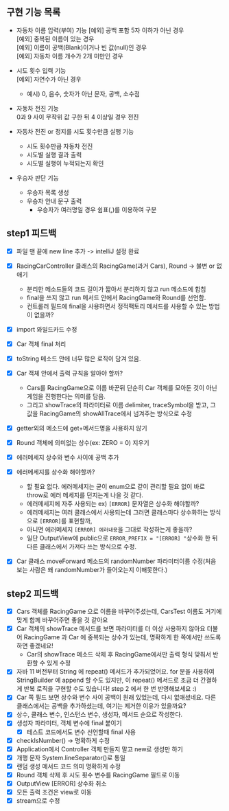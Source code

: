 ## 구현 기능 목록
- 자동차 이름 입력(부여) 기능
  [예외] 공백 포함 5자 이하가 아닌 경우  
  [예외] 중복된 이름이 있는 경우  
  [예외] 이름이 공백(Blank)이거나 빈 값(null)인 경우  
  [예외] 자동차 이름 개수가 2개 미만인 경우


- 시도 횟수 입력 기능  
  [예외] 자연수가 아닌 경우
    - 예시) 0, 음수, 숫자가 아닌 문자, 공백, 소수점


- 자동차 전진 기능  
  0과 9 사이 무작위 값 구한 뒤 4 이상일 경우 전진


- 자동차 전진 or 정지를 시도 횟수만큼 실행 기능
    - 시도 횟수만큼 자동차 전진
    - 시도별 실행 결과 출력
    - 시도별 실행이 누적되는지 확인


- 우승자 판단 기능
    - 우승자 목록 생성
    - 우승자 안내 문구 출력
        - 우승자가 여러명일 경우 쉼표(,)를 이용하여 구분


## step1 피드백
- [x] 파일 맨 끝에 new line 추가 -> intelliJ 설정 완료
- [x] RacingCarController 클래스의 RacingGame(과거 Cars), Round -> 불변 or 없애기
  - 분리한 메소드들의 코드 길이가 짧아서 분리하지 않고 run 메소드에 합침
  - final을 쓰지 않고 run 메서드 안에서 RacingGame와 Round를 선언함.
  - 컨트롤러 필드에 final을 사용하면서 정적팩토리 메서드를 사용할 수 있는 방법이 없을까?
- [x] import 와일드카드 수정
- [x] Car 객체 final 처리
- [x] toString 메소드 안에 너무 많은 로직이 담겨 있음.
- [x] Car 객체 안에서 출력 규칙을 알아야 할까? 
  - Cars를 RacingGame으로 이름 바꾼뒤 단순히 Car 객체를 모아둔 것이 아닌 게임을 진행한다는 의미를 담음.
  - 그리고 showTrace의 파라미터로 이름 delimiter, traceSymbol을 받고, 그 값을 RacingGame의 showAllTrace에서 넘겨주는 방식으로 수정
- [x] getter외의 메소드에 get+메서드명을 사용하지 않기
- [x] Round 객체에 의미없는 상수(ex: ZERO = 0) 지우기
- [x] 에러메세지 상수와 변수 사이에 공백 추가
- [x] 에러메세지를 상수화 해야할까?
    - 할 필요 없다. 에러메세지는 굳이 enum으로 같이 관리할 필요 없이 바로 throw로 에러 메세지를 던지는게 나을 것 같다.
    - 에러메세지에 자주 사용되는 ex) `[ERROR]` 문자열은 상수화 해야할까?
    - 에러메세지는 여러 클래스에서 사용되는데 그러면 클래스마다 상수화하는 방식으로 `[ERROR]`를 표현할까,
    - 아니면 에러메세지 `[ERROR] 에러내용`을 그대로 작성하는게 좋을까?
    - 일단 OutputView에 public으로 `ERROR_PREFIX = "[ERROR] "`상수화 한 뒤 다른 클래스에서 가져다 쓰는 방식으로 수정.
- [x] Car 클래스 moveForward 메소드의 randomNumber 파라미터이름 수정(처음 보는 사람은 왜 randomNumber가 들어오는지 이해못한다.)


## step2 피드백
- [x] Cars 객체를 RacingGame 으로 이름을 바꾸어주셨는데, CarsTest 이름도 거기에 맞게 함께 바꾸어주면 좋을 것 같아요
- [x] Car 객체의 showTrace 메서드를 보면 파라미터를 더 이상 사용하지 않아요
  더불어 RacingGame 과 Car 에 중복되는 상수가 있는데, 명확하게 한 쪽에서만 쓰도록 하면 좋겠네요!
  - Car의 showTrace 메소드 삭제 후 RacingGame에서만 출력 형식 맞춰서 반환할 수 있게 수정
- [x] 자바 11 버전부터 String 에 repeat() 메서드가 추가되었어요.
  for 문을 사용하여 StringBuilder 에 append 할 수도 있지만, 이 repeat() 메서드로 조금 더 간결하게 반복 로직을 구현할 수도 있습니다! step 2 에서 한 번 반영해보세요 :)
- [x] Car 쪽 필드 보면 상수와 변수 사이 공백이 원래 있었는데, 다시 없애셨네요.
  다른 클래스에서는 공백을 추가하셨는데, 여기는 제거한 이유가 있을까요?
- [x] 상수, 클래스 변수, 인스턴스 변수, 생성자, 메서드 순으로 작성한다.
- [x] 생성자 파라미터, 객체 변수에 final 붙이기
  - [x] 테스트 코드에서도 변수 선언할때 final 사용
- [x] checkIsNumber() -> 명확하게 수정
- [x] Application에서 Controller 객체 만들지 말고 new로 생성만 하기
- [x] 개행 문자 System.lineSeparator()로 통일
- [x] 랜덤 생성 메서드 코드 의미 명확하게 수정
- [x] Round 객체 삭제 후 시도 횟수 변수를 RacingGame 필드로 이동
- [x] OutputView [ERROR] 상수화 취소 
- [x] 모든 출력 조건은 view로 이동
- [x] stream으로 수정
